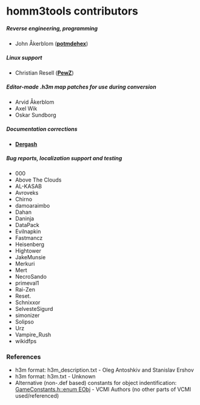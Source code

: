 homm3tools contributors
============================================
##### Reverse engineering, programming
* John Åkerblom (**[potmdehex](https://github.com/potmdehex)**)

##### Linux support
* Christian Resell (**[PewZ](https://github.com/PewZ)**)

##### Editor-made .h3m map patches for use during conversion
* Arvid Åkerblom
* Axel Wik
* Oskar Sundborg

##### Documentation corrections
* **[Dergash](https://github.com/Dergash)**

##### Bug reports, localization support and testing
* 000
* Above The Clouds
* AL-KASAB 
* Avroveks
* Chirno
* damoaraimbo
* Dahan
* Daninja
* DataPack
* Evilnapkin
* Fastmancz 
* Heisenberg
* Hightower
* JakeMunsie
* Merkuri
* Mert
* NecroSando
* primeval1
* Rai-Zen
* Reset.
* Schnixxor
* SelvesteSigurd
* simonizer
* Solipso
* Urz 
* Vampire_Rush
* wikidfps

### References
* h3m format: h3m_description.txt - Oleg Antoshkiv and Stanislav Ershov
* h3m format: h3m.txt - Unknown
* Alternative (non-.def based) constants for object indentification: [GameConstants.h::enum EObj](https://github.com/vcmi/vcmi/blob/6d502ef1a16b70ef93596f241d5afbc5203064f5/lib/GameConstants.h#L505) - VCMI Authors (no other parts of VCMI used/referenced)
